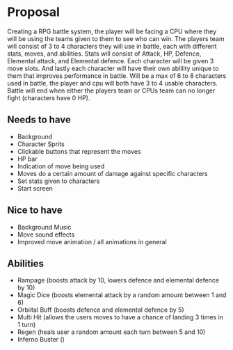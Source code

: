 # Proposal
Creating a RPG battle system, the player will be facing a CPU where they will be using the teams given to 
them to see who can win. The players team will consist of 3 to 4 characters they will use in battle, each with different stats, moves, and abilities. Stats will consist of Attack, HP, Defence, Elemental attack, and Elemental defence. Each character will be given 3 move slots. And lastly each character will have their own ablility unique to them that improves performance in battle. Will be a max of 6 to 8 characters used in battle, the player and cpu will both have 3 to 4 usable characters. Battle will end when either the players team or CPUs team can no longer fight (characters have 0 HP).
## Needs to have
- Background
- Character Sprits
- Clickable buttons that represent the moves
- HP bar 
- Indication of move being used 
- Moves do a certain amount of damage against specific characters
- Set stats given to characters
- Start screen
## Nice to have
- Background Music
- Move sound effects 
- Improved move animation / all animations in general


## Abilities
- Rampage (boosts attack by 10, lowers defence and elemental defence by 10)
- Magic Dice (boosts elemental attack by a random amount between 1 and 6)
- Orbiital Buff (boosts defence and elemental defence by 5)
- Multi Hit (allows the users moves to have a chance of landing 3 times in 1 turn)
- Regen (heals user a random amount each turn between 5 and 10)
- Inferno Buster ()